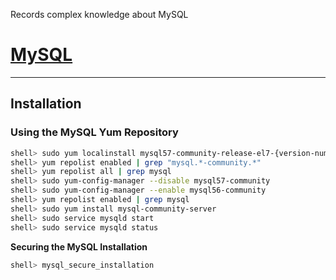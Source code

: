 Records complex knowledge about MySQL

# [MySQL](https://gist.github.com/bndynet/5ea2a03f45ec368aa0415698ff95a2bc)

---
## Installation

### Using the MySQL Yum Repository

```bash
shell> sudo yum localinstall mysql57-community-release-el7-{version-number}.noarch.rpm
shell> yum repolist enabled | grep "mysql.*-community.*"
shell> yum repolist all | grep mysql
shell> sudo yum-config-manager --disable mysql57-community
shell> sudo yum-config-manager --enable mysql56-community
shell> yum repolist enabled | grep mysql
shell> sudo yum install mysql-community-server
shell> sudo service mysqld start
shell> sudo service mysqld status
```

**Securing the MySQL Installation**

```bash
shell> mysql_secure_installation
```